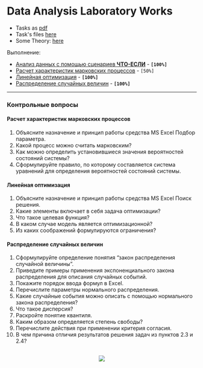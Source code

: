 # Data Analysis Laboratory Works

* Tasks as [pdf](tasks.pdf)
* Task's files [here](Files)
* Some Theory: [here](Theory.md)

Выполнение:
* [Анализ данных с помощью сценариев **ЧТО-ЕСЛИ**](task-1) - **`[100%]`**
* [Расчет характеристик марковских процессов](task-2) - `[50%]`
* [Линейная оптимизация](task-3) - **`[100%]`**
* [Распределение случайных величин](task-4) - **`[100%]`**
<hr>

### Контрольные вопросы
#### Расчет характеристик марковских процессов
1. Объясните назначение и принцип работы средства MS Excel Подбор
параметра.
2. Какой процесс можно считать марковским?
3. Как можно определить установившиеся значения вероятностей
состояний системы?
4. Сформулируйте правило, по которому составляется система
уравнений для определения вероятностей состояний системы.
#### Линейная оптимизация
1. Объясните назначение и принцип работы средства MS Excel Поиск
решения.
2. Какие элементы включает в себя задача оптимизации?
3. Что такое целевая функция?
4. В каком случае модель является оптимизационной?
5. Из каких соображений формулируются ограничения?
#### Распределение случайных величин
1. Сформулируйте определение понятия “закон распределения
случайной величины”.
2. Приведите примеры применения экспоненциального закона
распределения для описания случайных событий.
3. Покажите порядок ввода формул в Excel.
4. Перечислите параметры нормального распределения.
5. Какие случайные события можно описать с помощью нормального
закона распределения?
6. Что такое дисперсия?
7. Раскройте понятие квантиля.
8. Каким образом определяется степень свободы?
9. Перечислите действия при применении критерия согласия.
10. В чем причина отличия результатов решения задач из пунктов 2.3 и
2.4?
<h2 align=center><img src="https://i.pinimg.com/originals/1f/e0/a5/1fe0a5a6c70e32b454727f6417dae87c.webp" /></h2>
